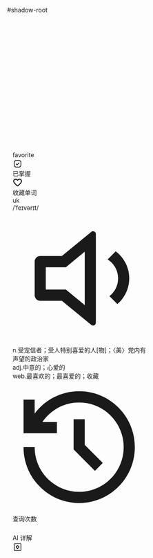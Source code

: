 <xt-card id="trancy-card"><div>
#shadow-root
<link rel="stylesheet" href="chrome-extension://mjdbhokoopacimoekfgkcoogikbfgngb/assets/edreader.css">
<div class="rd-theme rd-words-card xor auto lt-zh-CN" style="position: fixed; width: 310px; z-index: 2147483647; top: 398.984px; left: 240.414px;"><div class="rd-words-header"><div class="rd-words">favorite</div><div class="rd-words-action"><div class="btn-action-group"><div class="trancy-tippy btn-action"><div class="btn-words-action"><div class="t-icon icon-22"><svg xmlns="http://www.w3.org/2000/svg" height="24" viewBox="0 -960 960 960" width="24"><path d="M360-140.001q-91.538 0-155.768-64.231-64.231-64.23-64.231-155.768v-240q0-91.538 64.231-155.768 64.23-64.231 155.768-64.231h240q91.538 0 155.768 64.231 64.231 64.23 64.231 155.768v240q0 91.538-64.231 155.768-64.23 64.231-155.768 64.231H360Zm80-278.152-66.924-66.923q-8.307-8.308-20.884-8.5-12.576-.193-21.268 8.5-8.693 8.692-8.693 21.076t8.693 21.076l83.769 83.769q10.846 10.846 25.307 10.846 14.461 0 25.307-10.846l179.769-179.769q8.308-8.307 8.5-20.884.193-12.576-8.5-21.268-8.692-8.693-21.076-8.693t-21.076 8.693L440-418.153ZM360-200h240q66 0 113-47t47-113v-240q0-66-47-113t-113-47H360q-66 0-113 47t-47 113v240q0 66 47 113t113 47Zm120-280Z"></path></svg></div></div><div class="tips">已掌握</div></div><div class="trancy-tippy btn-action"><div class="btn-words-action"><div class="t-icon icon-20 heart-rd"><svg xmlns="http://www.w3.org/2000/svg" height="24" viewBox="0 -960 960 960" width="24"><path d="M480-147q-14 0-28.5-5T426-168l-69-63q-106-97-191.5-192.5T80-634q0-94 63-157t157-63q53 0 100 22.5t80 61.5q33-39 80-61.5T660-854q94 0 157 63t63 157q0 115-85 211T602-230l-68 62q-11 11-25.5 16t-28.5 5Zm-38-543q-29-41-62-62.5T300-774q-60 0-100 40t-40 100q0 52 37 110.5T285.5-410q51.5 55 106 103t88.5 79q34-31 88.5-79t106-103Q726-465 763-523.5T800-634q0-60-40-100t-100-40q-47 0-80 21.5T518-690q-7 10-17 15t-21 5q-11 0-21-5t-17-15Zm38 189Z"></path></svg></div></div><div class="tips">收藏单词</div></div></div></div></div><div class="rd-words-phonetic stop"><div class="pronuntion"><span>uk</span></div><div class="phonetic">/ˈfeɪvərɪt/<div class="icon-voice stop"><svg xmlns="http://www.w3.org/2000/svg" viewBox="0 0 24 24" fill="currentColor"><path d="M13 7.22049L9.60282 10H6V14H9.60282L13 16.7795V7.22049ZM8.88889 16H5C4.44772 16 4 15.5523 4 15V9.00001C4 8.44772 4.44772 8.00001 5 8.00001H8.88889L14.1834 3.66815C14.3971 3.49329 14.7121 3.52479 14.887 3.73851C14.9601 3.82784 15 3.93971 15 4.05513V19.9449C15 20.221 14.7761 20.4449 14.5 20.4449C14.3846 20.4449 14.2727 20.405 14.1834 20.3319L8.88889 16ZM18.8631 16.5911L17.4411 15.169C18.3892 14.4376 19 13.2901 19 12C19 10.5697 18.2493 9.31469 17.1203 8.6076L18.5589 7.169C20.0396 8.2616 21 10.0187 21 12C21 13.8422 20.1698 15.4904 18.8631 16.5911Z"></path></svg></div></div></div><div class="rd-words-translation"><div class="rd-words-translation-item"><span class="pos">n.</span><span>受宠信者；受人特别喜爱的人[物]；〈美〉党内有声望的政治家</span></div><div class="rd-words-translation-item"><span class="pos">adj.</span><span>中意的；心爱的</span></div><div class="rd-words-translation-item"><span class="pos">web.</span><span>最喜欢的；最喜爱的；收藏</span></div></div><div class="rd-words-footer"><div class="rd-words-times"><div class="t-icon icon-12"><svg xmlns="http://www.w3.org/2000/svg" viewBox="0 0 24 24" fill="currentColor"><path d="M12 2C17.5228 2 22 6.47715 22 12C22 17.5228 17.5228 22 12 22C6.47715 22 2 17.5228 2 12H4C4 16.4183 7.58172 20 12 20C16.4183 20 20 16.4183 20 12C20 7.58172 16.4183 4 12 4C9.25022 4 6.82447 5.38734 5.38451 7.50024L8 7.5V9.5H2V3.5H4L3.99989 5.99918C5.82434 3.57075 8.72873 2 12 2ZM13 7L12.9998 11.585L16.2426 14.8284L14.8284 16.2426L10.9998 12.413L11 7H13Z"></path></svg></div><span class="mg-1"></span><div class="tips">查询次数</div></div><div class="rd-words-footer-action"><div class="rd-words-details tippy tippy-top"><svg width="24" height="24" viewBox="0 0 24 24" fill="none" xmlns="http://www.w3.org/2000/svg"><path d="M7.55768 21.5C6.71281 21.5 5.99198 21.2016 5.3952 20.6048C4.7984 20.008 4.5 19.2871 4.5 18.4423V5.75C4.5 4.84743 4.81602 4.08013 5.44807 3.44808C6.08012 2.81603 6.84743 2.5 7.75 2.5H17.6922C18.191 2.5 18.6169 2.67661 18.9701 3.02982C19.3233 3.38302 19.5 3.80898 19.5 4.3077V16.1404C19.5 16.3429 19.4461 16.5253 19.3384 16.6875C19.2307 16.8496 19.0891 16.9698 18.9134 17.048C18.6224 17.1519 18.3878 17.3307 18.2095 17.5846C18.0313 17.8384 17.9422 18.1243 17.9422 18.4423C17.9422 18.7538 18.0297 19.0407 18.2047 19.3029C18.3797 19.565 18.6128 19.7429 18.9038 19.8365C19.0756 19.9006 19.2179 19.9952 19.3307 20.1202C19.4435 20.2452 19.5 20.3987 19.5 20.5807V20.7346C19.5 20.9474 19.4281 21.1282 19.2845 21.2769C19.141 21.4256 18.9628 21.5 18.75 21.5H7.55768ZM5.99997 15.8443C6.22689 15.6891 6.47177 15.5737 6.7346 15.4981C6.99742 15.4224 7.27178 15.3846 7.55768 15.3846H18V4.3077C18 4.21795 17.9711 4.14423 17.9134 4.08653C17.8557 4.02883 17.782 3.99998 17.6922 3.99998H7.75C7.26922 3.99998 6.85735 4.17145 6.5144 4.5144C6.17145 4.85735 5.99997 5.26922 5.99997 5.75V15.8443ZM7.55768 20H16.9019C16.757 19.7731 16.6442 19.5324 16.5634 19.2779C16.4827 19.0234 16.4423 18.7448 16.4423 18.4423C16.4423 18.1564 16.4801 17.882 16.5558 17.6192C16.6314 17.3564 16.7468 17.1115 16.9019 16.8846H7.55768C7.11153 16.8846 6.74037 17.0368 6.4442 17.3413C6.14805 17.6458 5.99997 18.0128 5.99997 18.4423C5.99997 18.8884 6.14805 19.2596 6.4442 19.5558C6.74037 19.8519 7.11153 20 7.55768 20Z"></path><path d="M11.4935 12.1056L11.8144 11.3739C12.1001 10.7229 12.6141 10.2046 13.2553 9.92128L14.1387 9.53099C14.4195 9.40692 14.4195 9.00025 14.1387 8.87617L13.2829 8.49807C12.6252 8.20747 12.1019 7.66999 11.8212 6.9967L11.4961 6.21701C11.3755 5.92766 10.9738 5.92767 10.8532 6.21701L10.5281 6.99669C10.2474 7.66999 9.72411 8.20747 9.0664 8.49807L8.21064 8.87617C7.92979 9.00025 7.92979 9.40692 8.21064 9.53099L9.09399 9.92128C9.73522 10.2046 10.2493 10.7229 10.5349 11.3739L10.8558 12.1056C10.9792 12.3868 11.3702 12.3868 11.4935 12.1056ZM14.7066 13.887L14.7969 13.6811C14.9578 13.314 15.2476 13.0217 15.6091 12.8618L15.8872 12.7388C16.0376 12.6723 16.0376 12.4547 15.8872 12.3883L15.6247 12.2721C15.2538 12.1081 14.9588 11.805 14.8007 11.4254L14.708 11.203C14.6434 11.0479 14.428 11.0479 14.3634 11.203L14.2708 11.4254C14.1127 11.805 13.8177 12.1081 13.4468 12.2721L13.1843 12.3883C13.0339 12.4547 13.0339 12.6723 13.1843 12.7388L13.4623 12.8618C13.8239 13.0217 14.1137 13.314 14.2746 13.6811L14.3649 13.887C14.4309 14.0377 14.6406 14.0377 14.7066 13.887Z"></path></svg><div class="tips">AI 详解</div></div><div class="rd-words-details"><svg xmlns="http://www.w3.org/2000/svg" height="24" viewBox="0 -960 960 960" width="24"><path d="m441.847-350.001 5.616 32.077q2.23 10.154 9.653 16.346t17.577 6.192h10.614q10.154 0 17.577-6.5 7.423-6.499 9.653-16.653l5.616-31.462q17.385-5 30-11.846 12.616-6.846 24.77-18.308l31.692 11.308q9.539 3.231 18.577-.616 9.038-3.846 14.115-11.768l5.307-9.385q5.077-8.538 3.654-18.884t-9.346-16.653l-24.308-20.154q4.308-17.847 4.308-33.693 0-15.846-4.308-33.693l24.308-20.154q7.923-6.307 9.346-16.346 1.423-10.038-3.654-18.576l-5.923-10q-5.076-7.922-13.807-11.768-8.73-3.847-18.269-.616l-31.692 11.308q-12.154-11.462-24.77-18.308-12.615-6.846-30-11.846l-5.616-32.077q-2.23-10.154-9.653-16.346t-17.577-6.192h-10.614q-10.154 0-17.577 6.5-7.423 6.499-9.653 16.653l-5.616 31.462q-17.385 5-30 11.846-12.616 6.846-24.77 18.308l-31.692-11.308q-9.539-3.231-18.577.616-9.038 3.846-14.115 11.768l-5.307 9.385q-5.077 8.538-3.654 18.884t9.346 16.653l24.308 20.154q-4.308 17.847-4.308 33.693 0 15.846 4.308 33.693l-24.308 20.154q-7.923 6.307-9.346 16.346-1.423 10.038 3.654 18.576l5.923 10q5.076 7.922 13.807 11.768 8.73 3.847 18.269.616l31.692-11.308q12.154 11.462 24.77 18.308 12.615 6.846 30 11.846ZM480-400q-33 0-56.5-23.5T400-480q0-33 23.5-56.5T480-560q33 0 56.5 23.5T560-480q0 33-23.5 56.5T480-400ZM212.309-140.001q-30.308 0-51.308-21t-21-51.308v-535.382q0-30.308 21-51.308t51.308-21h535.382q30.308 0 51.308 21t21 51.308v535.382q0 30.308-21 51.308t-51.308 21H212.309Zm0-59.999h535.382q4.616 0 8.463-3.846 3.846-3.847 3.846-8.463v-535.382q0-4.616-3.846-8.463-3.847-3.846-8.463-3.846H212.309q-4.616 0-8.463 3.846-3.846 3.847-3.846 8.463v535.382q0 4.616 3.846 8.463 3.847 3.846 8.463 3.846ZM200-760V-200-760Z"></path></svg></div></div></div></div>

</div>
</xt-card>
